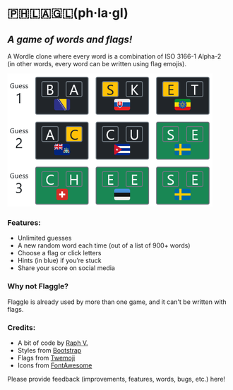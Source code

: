 # 🇵🇭🇱🇦🇬🇱(ph·la·gl)

## *A game of words and flags!*

A Wordle clone where every word is a combination of ISO 3166-1 Alpha-2 (in other words, every word can be written using flag emojis).

![Flagwords Screenshot](screenshot.png)

### Features:

- Unlimited guesses
- A new random word each time (out of a list of 900+ words)</li>
- Choose a flag or click letters
- Hints (in blue) if you’re stuck
- Share your score on social media

### Why not Flaggle?

Flaggle is already used by more than one game, and it can't be written with flags.

### Credits:

- A bit of code by [Raph V.](https://github.com/raphv/)
- Styles from [Bootstrap](https://getbootstrap.com/)
- Flags from [Twemoji](https://twemoji.twitter.com/)
- Icons from [FontAwesome](https://fontawesome.com/)

Please provide feedback (improvements, features, words, bugs, etc.) here!
